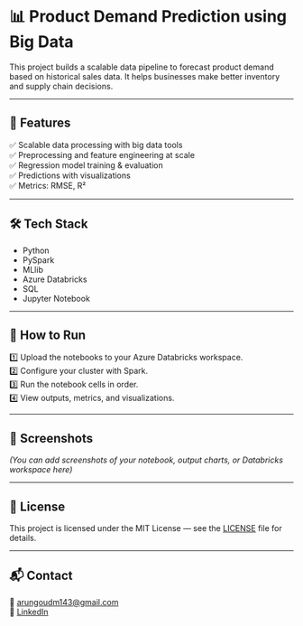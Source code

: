# 📊 Product Demand Prediction using Big Data

This project builds a scalable data pipeline to forecast product demand based on historical sales data. It helps businesses make better inventory and supply chain decisions.

---

## 🚀 Features
✅ Scalable data processing with big data tools  
✅ Preprocessing and feature engineering at scale  
✅ Regression model training & evaluation  
✅ Predictions with visualizations  
✅ Metrics: RMSE, R²

---

## 🛠️ Tech Stack
- Python
- PySpark
- MLlib
- Azure Databricks
- SQL
- Jupyter Notebook

---

## 📄 How to Run
1️⃣ Upload the notebooks to your Azure Databricks workspace.  
2️⃣ Configure your cluster with Spark.  
3️⃣ Run the notebook cells in order.  
4️⃣ View outputs, metrics, and visualizations.

---

## 📸 Screenshots
*(You can add screenshots of your notebook, output charts, or Databricks workspace here)*

---

## 📜 License
This project is licensed under the MIT License — see the [LICENSE](LICENSE) file for details.

---

## 📬 Contact
📧 [arungoudm143@gmail.com](mailto:arungoudm143@gmail.com)  
🔗 [LinkedIn](https://www.linkedin.com/in/arun-goud-1263bb1b4/)
